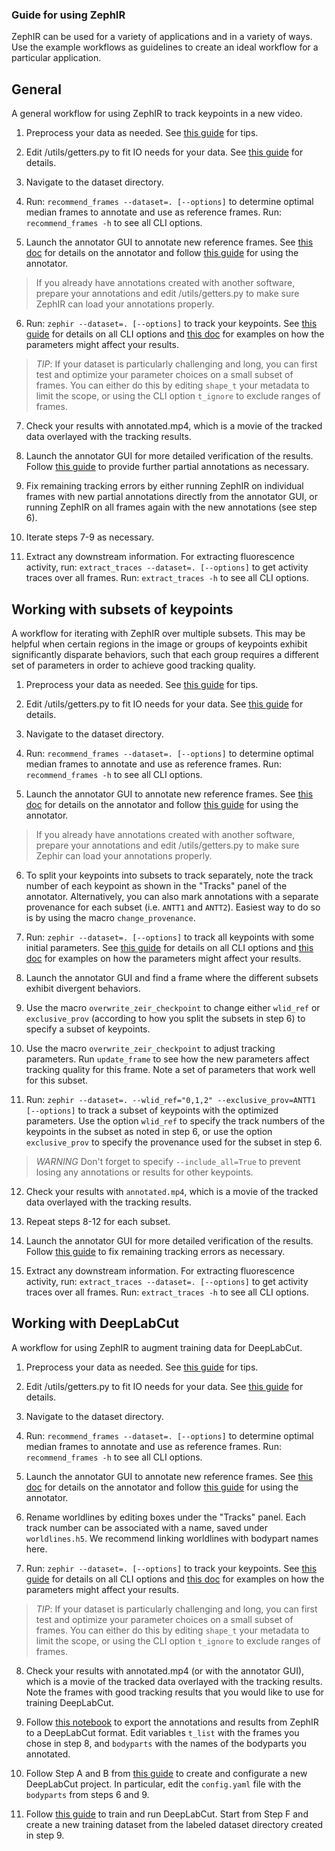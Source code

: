 ### Guide for using ZephIR

ZephIR can be used for a variety of applications and in a variety of ways. Use the example workflows as guidelines to create an ideal workflow for a particular application.

## General

A general workflow for using ZephIR to track keypoints in a new video.

1. Preprocess your data as needed. See [this guide](https://github.com/venkatachalamlab/ZephIR/blob/main/docs/Guide-data.md) for tips.

2. Edit /utils/getters.py to fit IO needs for your data. See [this guide](https://github.com/venkatachalamlab/ZephIR/blob/main/docs/Guide-data.md) for details. 

3. Navigate to the dataset directory.

4. Run: `recommend_frames --dataset=. [--options]` to determine optimal median frames to annotate and use as reference frames. Run: `recommend_frames -h` to see all CLI options.

5. Launch the annotator GUI to annotate new reference frames. See [this doc](https://github.com/venkatachalamlab/ZephIR/blob/main/docs/annotatorGUI.md) for details on the annotator and follow [this guide](https://github.com/venkatachalamlab/ZephIR/blob/main/docs/Guide-annotatorGUI.md) for using the annotator. 
  > If you already have annotations created with another software, prepare your annotations and edit /utils/getters.py to make sure ZephIR can load your annotations properly.

6. Run: `zephir --dataset=. [--options]` to track your keypoints. See [this guide](https://github.com/venkatachalamlab/ZephIR/blob/main/docs/Guide-parameters.md) for details on all CLI options and [this doc](https://github.com/venkatachalamlab/ZephIR/blob/main/docs/examples.md) for examples on how the parameters might affect your results.
  > *TIP*: If your dataset is particularly challenging and long, you can first test and optimize your parameter choices on a small subset of frames. You can either do this by editing `shape_t` your metadata to limit the scope, or using the CLI option `t_ignore` to exclude ranges of frames.

7. Check your results with annotated.mp4, which is a movie of the tracked data overlayed with the tracking results. 

8. Launch the annotator GUI for more detailed verification of the results. Follow [this guide](https://github.com/venkatachalamlab/ZephIR/blob/main/docs/Guide-annotatorGUI.md) to provide further partial annotations as necessary.

9. Fix remaining tracking errors by either running ZephIR on individual frames with new partial annotations directly from the annotator GUI, or running ZephIR on all frames again with the new annotations (see step 6).

10. Iterate steps 7-9 as necessary.

10. Extract any downstream information. For extracting fluorescence activity, run: `extract_traces --dataset=. [--options]` to get activity traces over all frames. Run: `extract_traces -h` to see all CLI options.


## Working with subsets of keypoints

A workflow for iterating with ZephIR over multiple subsets. 
This may be helpful when certain regions in the image or groups of keypoints exhibit significantly disparate behaviors, such that each group requires a different set of parameters in order to achieve good tracking quality.


1. Preprocess your data as needed. See [this guide](https://github.com/venkatachalamlab/ZephIR/blob/main/docs/Guide-data.md) for tips.

2. Edit /utils/getters.py to fit IO needs for your data. See [this guide](https://github.com/venkatachalamlab/ZephIR/blob/main/docs/Guide-data.md) for details. 

3. Navigate to the dataset directory.

4. Run: `recommend_frames --dataset=. [--options]` to determine optimal median frames to annotate and use as reference frames. Run: `recommend_frames -h` to see all CLI options.

5. Launch the annotator GUI to annotate new reference frames. See [this doc](https://github.com/venkatachalamlab/ZephIR/blob/main/docs/annotatorGUI.md) for details on the annotator and follow [this guide](https://github.com/venkatachalamlab/ZephIR/blob/main/docs/Guide-annotatorGUI.md) for using the annotator. 
  > If you already have annotations created with another software, prepare your annotations and edit /utils/getters.py to make sure Zephir can load your annotations properly.

6. To split your keypoints into subsets to track separately, note the track number of each keypoint as shown in the "Tracks" panel of the annotator. Alternatively, you can also mark annotations with a separate provenance for each subset (i.e. `ANTT1` and `ANTT2`). Easiest way to do so is by using the macro `change_provenance`.

7. Run: `zephir --dataset=. [--options]` to track all keypoints with some initial parameters. 
See [this guide](https://github.com/venkatachalamlab/ZephIR/blob/main/docs/Guide-parameters.md) for details on all CLI options and [this doc](https://github.com/venkatachalamlab/ZephIR/blob/main/docs/examples.md) for examples on how the parameters might affect your results.

8. Launch the annotator GUI and find a frame where the different subsets exhibit divergent behaviors. 

9. Use the macro `overwrite_zeir_checkpoint` to change either `wlid_ref` or `exclusive_prov` (according to how you split the subsets in step 6) to specify a subset of keypoints.

10. Use the macro `overwrite_zeir_checkpoint` to adjust tracking parameters. Run `update_frame` to see how the new parameters affect tracking quality for this frame. Note a set of parameters that work well for this subset.

11. Run: `zephir --dataset=. --wlid_ref="0,1,2" --exclusive_prov=ANTT1 [--options]` to track a subset of keypoints with the optimized parameters. Use the option `wlid_ref` to specify the track numbers of the keypoints in the subset as noted in step 6, or use the option `exclusive_prov` to specify the provenance used for the subset in step 6. 
  > *WARNING* Don't forget to specify `--include_all=True` to prevent losing any annotations or results for other keypoints.

12. Check your results with `annotated.mp4`, which is a movie of the tracked data overlayed with the tracking results. 

13. Repeat steps 8-12 for each subset.

14. Launch the annotator GUI for more detailed verification of the results. Follow [this guide](https://github.com/venkatachalamlab/ZephIR/blob/main/docs/Guide-annotatorGUI.md) to fix remaining tracking errors as necessary.

15. Extract any downstream information. For extracting fluorescence activity, run: `extract_traces --dataset=. [--options]` to get activity traces over all frames. Run: `extract_traces -h` to see all CLI options.


## Working with DeepLabCut

A workflow for using ZephIR to augment training data for DeepLabCut.

1. Preprocess your data as needed. See [this guide](https://github.com/venkatachalamlab/ZephIR/blob/main/docs/Guide-data.md) for tips.

2. Edit /utils/getters.py to fit IO needs for your data. See [this guide](https://github.com/venkatachalamlab/ZephIR/blob/main/docs/Guide-data.md) for details. 

3. Navigate to the dataset directory.

4. Run: `recommend_frames --dataset=. [--options]` to determine optimal median frames to annotate and use as reference frames. Run: `recommend_frames -h` to see all CLI options.

5. Launch the annotator GUI to annotate new reference frames. See [this doc](https://github.com/venkatachalamlab/ZephIR/blob/main/docs/annotatorGUI.md) for details on the annotator and follow [this guide](https://github.com/venkatachalamlab/ZephIR/blob/main/docs/Guide-annotatorGUI.md) for using the annotator. 

6. Rename worldlines by editing boxes under the "Tracks" panel. Each track number can be associated with a name, saved under `worldlines.h5`. We recommend linking worldlines with bodypart names here.

7. Run: `zephir --dataset=. [--options]` to track your keypoints. See [this guide](https://github.com/venkatachalamlab/ZephIR/blob/main/docs/Guide-parameters.md) for details on all CLI options and [this doc](https://github.com/venkatachalamlab/ZephIR/blob/main/docs/examples.md) for examples on how the parameters might affect your results.
  > *TIP*: If your dataset is particularly challenging and long, you can first test and optimize your parameter choices on a small subset of frames. You can either do this by editing `shape_t` your metadata to limit the scope, or using the CLI option `t_ignore` to exclude ranges of frames.

8. Check your results with annotated.mp4 (or with the annotator GUI), which is a movie of the tracked data overlayed with the tracking results. Note the frames with good tracking results that you would like to use for training DeepLabCut.

9. Follow [this notebook](https://github.com/venkatachalamlab/ZephIR/blob/main/notebooks/export_to_deeplabcut.ipynb) to export the annotations and results from ZephIR to a DeepLabCut format. Edit variables `t_list` with the frames you chose in step 8, and `bodyparts` with the names of the bodyparts you annotated.

10. Follow Step A and B from [this guide](https://deeplabcut.github.io/DeepLabCut/docs/standardDeepLabCut_UserGuide.html) to create and configurate a new DeepLabCut project. In particular, edit the `config.yaml` file with the `bodyparts` from steps 6 and 9. 

12. Follow [this guide](https://deeplabcut.github.io/DeepLabCut/docs/standardDeepLabCut_UserGuide.html) to train and run DeepLabCut. Start from Step F and create a new training dataset from the labeled dataset directory created in step 9.
